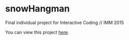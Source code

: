 # snowHangman
Final individual project for Interactive Coding // IMM 2015

You can view this project <a href="http://mitchpatterson.github.io/snowHangman/">here</a>.
